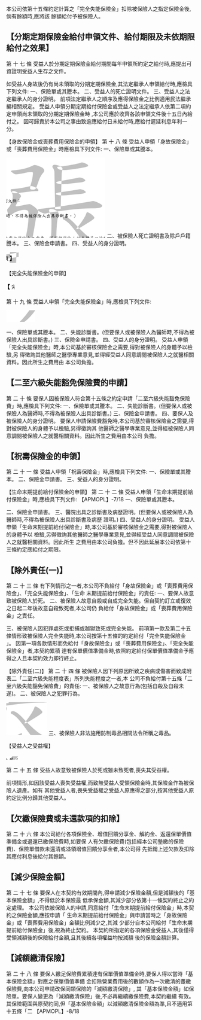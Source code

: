 本公司依第十五條約定計算之「完全失能保險金」扣除被保險人之指定保險金後,倘有餘額時,應將該 餘額給付予被保險人。

## 【分期定期保險金給付申領文件、給付期限及未依期限給付之效果】

第 十 七 條 受益人於分期定期保險金給付期間每年申領所約定之給付時,應提出可資證明受益人生存之文件。

如受益人身故後仍有尚未領取的分期定期保險金,其法定繼承人申領給付時,應檢具下列文件: 一、保險單或其謄本。 二、受益人的死亡證明文件。 三、受益人之法定繼承人的身分證明。 前項法定繼承人之順序及應得保險金之比例適用民法繼承編相關規定。 受益人申領分期定期給付保險金或受益人之法定繼承人依第二項約定申領尚未領取的分期定期保險金時 ,本公司應於收齊各該申領文件後十五日內給付之。 因可歸責於本公司之事由致逾應給付日未給付時,應給付遲延利息年利一分。

【身故保險金或喪葬費用保險金的申領】
第 十 八 條 受益人申領「身故保險金」或「喪葬費用保險金」時應檢具下列文件:
一、保險單或其謄本。

![0_image_0.png](0_image_0.png) 二、被保險人死亡證明書及除戶戶籍謄本。 三、保險金申請書。 四、受益人的身分證明。

![0_image_1.png](0_image_1.png)

【完全失能保險金的申領】

![0_image_2.png](0_image_2.png)

第 十 九 條 受益人申領「完全失能保險金」時,應檢具下列文件:

![0_image_3.png](0_image_3.png)

一、保險單或其謄本。 二、失能診斷書。(但要保人或被保險人為醫師時,不得為被保險人出具診斷書。) 三、保險金申請書。 四、受益人的身分證明。 受益人申領「完全失能保險金」時,本公司基於審核保險金之需要,得對被保險人的身體予以檢驗,另 得徵詢其他醫師之醫學專業意見,並得經受益人同意調閱被保險人之就醫相關資料。因此所生之費用由 本公司負擔。

## 【二至六級失能豁免保險費的申請】

第 二 十 條 要保人因被保險人符合第十五條之約定申請「二至六級失能豁免保險費」時,應檢具下列文件:
一、保險單或其謄本。 二、失能診斷書。(但要保人或被保險人為醫師時,不得為被保險人出具診斷書。) 三、保險金申請書。 四、要保人及被保險人的身分證明。 要保人申請保險費豁免時,本公司基於審核保險金之需要,得對被保險人的身體予以檢驗,另得徵詢其 他醫師之醫學專業意見,並得經被保險人同意調閱被保險人之就醫相關資料。因此所生之費用由本公司 負擔。

## 【祝壽保險金的申領】

第 二 十 一 條 受益人申領「祝壽保險金」時,應檢具下列文件:
一、保險單或其謄本。 二、保險金申請書。 三、受益人的身分證明。

【生命末期提前給付保險金的申領】
第 二 十 二 條 受益人申領「生命末期提前給付保險金」時,應檢具下列文件:
【APMOPL】-7/18 一、保險單或其謄本。

二、保險金申請書。 三、醫院出具之診斷書及病歷證明。(但要保人或被保險人為醫師時,不得為被保險人出具診斷書及病歷 證明。)
四、受益人的身分證明。 受益人申領「生命末期提前給付保險金」時,本公司基於審核保險金之需要,得對被保險人的身體予以 檢驗,另得徵詢其他醫師之醫學專業意見,並得經受益人同意調閱被保險人之就醫相關資料。因此所生 之費用由本公司負擔。但不因此延展本公司依第十三條約定應給付之期限。

## 【除外責任(一)】

第 二 十 三 條 有下列情形之一者,本公司不負給付「身故保險金」或「喪葬費用保險金」、「完全失能保險金」、「生命 末期提前給付保險金」的責任: 一、要保人故意致被保險人於死。 二、被保險人故意自殺或自成完全失能。但自契約訂立或復效之日起二年後故意自殺致死者,本公司仍 負給付「身故保險金」或「喪葬費用保險金」之責任。

三、被保險人因犯罪處死或拒捕或越獄致死或完全失能。 前項第一款及第二十五條情形致被保險人完全失能時,本公司按第十五條的約定給付「完全失能保險金 」。 因第一項各款情形而免給付「身故保險金」或「喪葬費用保險金」、「完全失能保險金」者,本契約累積 達有保單價值準備金時,依照約定給付保單價值準備金予應得之人且本契約效力即行終止。

【除外責任(二)】
第 二 十 四 條 被保險人因下列原因所致之疾病或傷害而致成附表二「二至六級失能程度表」所列失能程度之一者,本 公司不負給付第十五條「二至六級失能豁免保險費」的責任: 一、被保險人之故意行為(包括自殺及自殺未遂)。 二、被保險人之犯罪行為。

![1_image_0.png](1_image_0.png) 三、被保險人非法施用防制毒品相關法令所稱之毒品。

【受益人之受益權】

![1_image_1.png](1_image_1.png)

第 二 十 五 條 受益人故意致被保險人於死或雖未致死者,喪失其受益權。

前項情形,如因該受益人喪失受益權,而致無受益人受領保險金時,其保險金作為被保險人遺產。如有 其他受益人者,喪失受益權之受益人原應得之部分,按其他受益人原約定比例分歸其他受益人。

## 【欠繳保險費或未還款項的扣除】

第 二 十 六 條 本公司給付各項保險金、增值回饋分享金、解約金、返還保單價值準備金或退還已繳保險費時,如要保 人有欠繳保險費(包括經本公司墊繳的保險費)、保險單借款未還清或溢領增值回饋分享金者,本公司得 先抵銷上述欠款及扣除其應付利息後給付其餘額。

## 【減少保險金額】

第 二 十 七 條 要保人在本契約有效期間內,得申請減少保險金額,但是減額後的「基本保險金額」,不得低於本保險最 低承保金額,其減少部分依第十一條契約終止之約定處理。 本公司依被保險人的申請,同意給付「生命末期提前給付保險金」時,本契約之保險金額,應按申請「 生命末期提前給付保險金」與申請當時之「身故保險金」或「喪葬費用保險金」金額比例減少之,其減 少部分自本公司給付「生命末期提前給付保險金」後,視為終止契約。 本契約所指定的各項保險金受益人,其後僅得受領減額後的保險給付金額,且其後續各項權益均按減額 後的保險金額計算。

## 【減額繳清保險】

第 二 十 八 條 要保人繳足保險費累積達有保單價值準備金時,要保人得以當時「基本保險金額」對應之保單價值準備 金扣除營業費用後的數額作為一次繳清的躉繳保險費,向本公司申請改保同類保險的「減額繳清保險」, 其「基本保險金額」如保險單。要保人變更為「減額繳清保險」後,不必再繼續繳保險費,本契約繼續 有效。其保險範圍與原契約同,但「基本保險金額」以減額繳清保險金額為準,且不適用第十五條「二
【APMOPL】-8/18